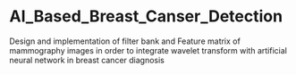 # AI_Based_Breast_Canser_Detection
Design and implementation of filter bank and Feature matrix of mammography images in order to integrate wavelet transform with artificial neural network in breast cancer diagnosis
